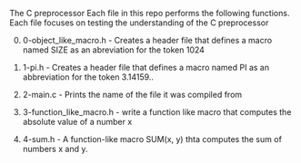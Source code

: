 The C preprocessor
Each file in this repo performs the following functions. Each file focuses on testing the understanding of the C preprocessor

0. 0-object_like_macro.h - Creates a header file that defines a macro named SIZE as an abreviation for the token 1024

1. 1-pi.h - Creates a header file that defines a macro named PI as an abbreviation for the token 3.14159..

2. 2-main.c - Prints the name of the file it was compiled from

3. 3-function_like_macro.h - write a function like macro that computes the absolute value of a number x

4. 4-sum.h - A function-like macro SUM(x, y) thta computes the sum of numbers x and y.